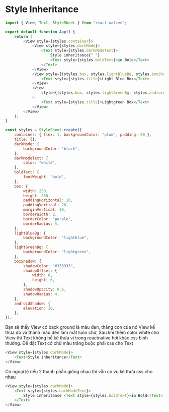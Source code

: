 # Style Inheritance

```js
import { View, Text, StyleSheet } from "react-native";

export default function App() {
    return (
        <View style={styles.container}>
            <View style={styles.darkMode}>
                <Text style={styles.darkModeText}>
                    Style inheritance{" "}
                    <Text style={styles.boldText}>in Bold</Text>
                </Text>
            </View>
            <View style={(styles.box, styles.lightBlueBg, styles.boxShadow)}>
                <Text style={styles.title}>Light Blue Box</Text>
            </View>
            <View
                style={(styles.box, styles.lightGreenBg, styles.androidShadow)}
            >
                <Text style={styles.title}>Lightgreen Box</Text>
            </View>
        </View>
    );
}

const styles = StyleSheet.create({
    container: { flex: 1, backgroundColor: "plum", padding: 60 },
    title: {},
    darkMode: {
        backgroundColor: "black",
    },
    darkModeText: {
        color: "white",
    },
    boldText: {
        fontWeight: "bold",
    },
    box: {
        width: 250,
        height: 250,
        paddingHorizontal: 10,
        paddingVertical: 20,
        marginVertical: 10,
        borderWidth: 2,
        borderColor: "purple",
        borderRadius: 5,
    },
    lightBlueBg: {
        backgroundColor: "lightblue",
    },
    lightGreenBg: {
        backgroundColor: "lightgreen",
    },
    boxShadow: {
        shadowColor: "#333333",
        shadowOffset: {
            width: 6,
            height: 6,
        },
        shadowOpacity: 0.6,
        shadowRadius: 4,
    },
    androidShadow: {
        elevation: 10,
    },
});
```

Bạn sẽ thấy View có back ground là màu đen, thằng con của nó View kế thừa đó và thành màu đen làm mất luôn chữ,
Sau khi thêm color white cho View thì Text không hề kế thừa vì trong reactnative hơi khác css bình thường.
Để đặt Text có chữ màu trắng buộc phải css cho Text

```js
<View style={styles.darkMode}>
    <Text>Style inheritance</Text>
</View>
```

Có ngoại lệ nếu 2 thành phần giống nhau thì vẫn có vụ kế thừa css cho nhau

```js
<View style={styles.darkMode}>
    <Text style={styles.darkModeText}>
        Style inheritance <Text style={styles.boldText}>in Bold</Text>
    </Text>
</View>
```
